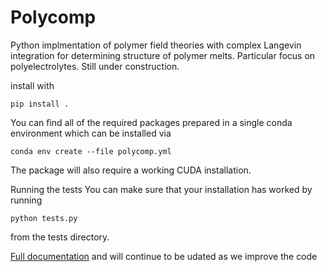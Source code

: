 # Polycomp 

Python implmentation of polymer field theories with complex Langevin integration for 
determining structure of polymer melts. Particular focus on polyelectrolytes. Still 
under construction. 


install with 

    pip install . 

You can find all of the required packages prepared in a single conda environment which can be installed via

    conda env create --file polycomp.yml
The package will also require a working CUDA installation.

Running the tests
You can make sure that your installation has worked by running

    python tests.py
from the tests directory.

[Full documentation](https://rotskoff-group.github.io/polycomp) and will continue to be udated as we improve the code


